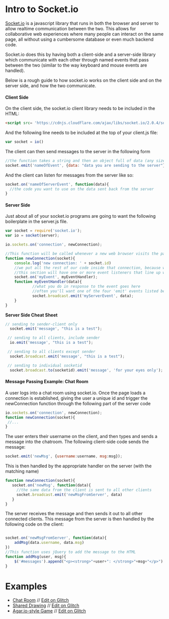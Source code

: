 Intro to Socket.io
====================
[Socket.io](http://socket.io) is a javascript library that runs in both the browser and server to allow realtime communication between the two. This allows for collaborative web experiences where many people can interact on the same page, all without using a cumbersome database or even much backend code.

Socket.io does this by having both a client-side and a server-side library which communicate with each other through named events that pass between the two (similar to the way keyboard and mouse events are handled).

Below is a rough guide to how socket.io works on the client side and on the server side, and how the two communicate.

#### Client Side
On the client side, the socket.io client library needs to be included in the HTML:
```html
<script src= 'https://cdnjs.cloudflare.com/ajax/libs/socket.io/2.0.4/socket.io.js'></script>
```
And the following line needs to be included at the top of your client.js file:
```javascript
var socket = io()
```
The client can then send messages to the server in the following form
```javascript
//the function takes a string and then an object full of data (any size)
socket.emit('nameOfEvent', {data: "data you are sending to the server"})
```
And the client can listen for messages from the server like so:
```javascript
socket.on('nameOfServerEvent', function(data){
  //the code you want to use on the data sent back from the server
}
```

#### Server Side
Just about all of your socket.io programs are going to want the following boilerplate in the server.js file.
```javascript
var socket = require('socket.io');
var io = socket(server);

io.sockets.on('connection', newConnection);

//This function will be called whenever a new web browser visits the page. It runs as soon as a connection is set up with the server.
function newConnection(socket){
	console.log('new connection: ' + socket.id)
	//we put all the rest of our code inside that connection, because we only want it to run once we're connected
  	//this section will have one or more event listeners that line up with various things that can happen on the client side (like 		sending a message in a chat app)
	socket.on('myEvent', myEventHandler);
	function myEventHandler(data){
    		//what you do in response to the event goes here
    		//often you'll want one of the four 'emit' events listed below
    		socket.broadcast.emit('myServerEvent', data);
	}
}
```

**Server Side Cheat Sheet**
```javascript
// sending to sender-client only
  socket.emit('message', "this is a test");

 // sending to all clients, include sender
  io.emit('message', "this is a test");

 // sending to all clients except sender
  socket.broadcast.emit('message', "this is a test");

 // sending to individual socketid
  socket.broadcast.to(socketid).emit('message', 'for your eyes only');
```




#### Message Passing Example: Chat Room
A user logs into a chat room using socket.io. Once the page loads a connection is established, giving the user a unique id and trigger the newConnection function through the following part of the server code 
```javascript
io.sockets.on('connection', newConnection);
function newConnection(socket){
 //...
}
```
The user enters their username on the client, and then types and sends a message into the chatroom. The following client-side code sends the message:
```javascript
socket.emit('newMsg', {username:username, msg:msg});
```
This is then handled by the appropriate handler on the server (with the matching name)
```javascript
function newConnection(socket){
   socket.on('newMsg', function(data){
     //the same data from the client is sent to all other clients
     socket.broadcast.emit('newMsgFromServer', data)
   }
}
```
The server receives the message and then sends it out to all other connected clients. This message from the server is then handled by the following code on the client:
```javascript

socket.on('newMsgFromServer', function(data){
	addMsg(data.username, data.msg)
})
//This function uses jQuery to add the message to the HTML
function addMsg(user, msg){
	$('#messages').append("<p><strong>"+user+": </strong>"+msg+"</p>")
}
```
# Examples

- [Chat Room](https://socketio-chat-room.glitch.me/) // [Edit on Glitch](https://glitch.com/edit/#!/socketio-chat-room?path=README.md:1:0)
- [Shared Drawing](https://shared-drawing.glitch.me/) // [Edit on Glitch](https://glitch.com/edit/#!/shared-drawing?path=README.md:1:0)
- [Agar.io-style Game](https://agario-lite.glitch.me/) // [Edit on Glitch](https://glitch.com/edit/#!/agario-lite?path=README.md:1:0)
